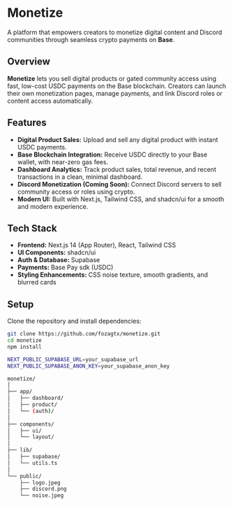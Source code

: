 # Monetize

A platform that empowers creators to monetize digital content and Discord communities through seamless crypto payments on **Base**.

## Overview

**Monetize** lets you sell digital products or gated community access using fast, low-cost USDC payments on the Base blockchain.
Creators can launch their own monetization pages, manage payments, and link Discord roles or content access automatically.

## Features

- **Digital Product Sales:** Upload and sell any digital product with instant USDC payments.
- **Base Blockchain Integration:** Receive USDC directly to your Base wallet, with near-zero gas fees.
- **Dashboard Analytics:** Track product sales, total revenue, and recent transactions in a clean, minimal dashboard.
- **Discord Monetization (Coming Soon):** Connect Discord servers to sell community access or roles using crypto.
- **Modern UI:** Built with Next.js, Tailwind CSS, and shadcn/ui for a smooth and modern experience.

## Tech Stack

- **Frontend:** Next.js 14 (App Router), React, Tailwind CSS
- **UI Components:** shadcn/ui
- **Auth & Database:** Supabase
- **Payments:** Base Pay sdk (USDC)
- **Styling Enhancements:** CSS noise texture, smooth gradients, and blurred cards

## Setup

Clone the repository and install dependencies:

```bash
git clone https://github.com/fozagtx/monetize.git
cd monetize
npm install

NEXT_PUBLIC_SUPABASE_URL=your_supabase_url
NEXT_PUBLIC_SUPABASE_ANON_KEY=your_supabase_anon_key

monetize/
│
├── app/
│   ├── dashboard/
│   ├── product/
│   └── (auth)/
│
├── components/
│   ├── ui/
│   └── layout/
│
├── lib/
│   ├── supabase/
│   └── utils.ts
│
└── public/
    ├── logo.jpeg
    ├── discord.png
    └── noise.jpeg
